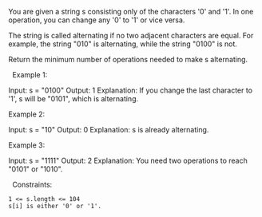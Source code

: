 You are given a string s consisting only of the characters '0' and '1'. In one operation, you can change any '0' to '1' or vice versa.

The string is called alternating if no two adjacent characters are equal. For example, the string "010" is alternating, while the string "0100" is not.

Return the minimum number of operations needed to make s alternating.

 
Example 1:

Input: s = "0100"
Output: 1
Explanation: If you change the last character to '1', s will be "0101", which is alternating.


Example 2:

Input: s = "10"
Output: 0
Explanation: s is already alternating.


Example 3:

Input: s = "1111"
Output: 2
Explanation: You need two operations to reach "0101" or "1010".


 
Constraints:


	1 <= s.length <= 104
	s[i] is either '0' or '1'.

